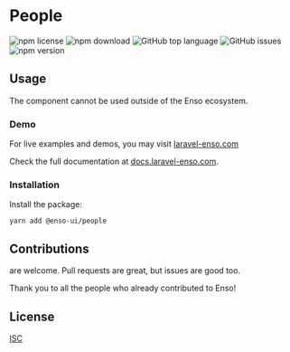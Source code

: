 # People

![npm license](https://img.shields.io/npm/l/@enso-ui/people.svg) 
![npm download](https://img.shields.io/npm/dm/@enso-ui/people.svg) 
![GitHub top language](https://img.shields.io/github/languages/top/enso-ui/people.svg) 
![GitHub issues](https://img.shields.io/github/issues/enso-ui/people.svg) 
![npm version](https://img.shields.io/npm/v/@enso-ui/people.svg) 

## Usage
The component cannot be used outside of the Enso ecosystem.

### Demo

For live examples and demos, you may visit [laravel-enso.com](https://www.laravel-enso.com)

Check the full documentation at  [docs.laravel-enso.com](https://docs.laravel-enso.com).

### Installation

Install the package:
```
yarn add @enso-ui/people
```

## Contributions

are welcome. Pull requests are great, but issues are good too.

Thank you to all the people who already contributed to Enso!

## License

[ISC](https://opensource.org/licenses/ISC)
